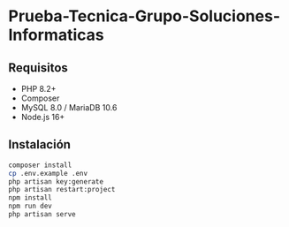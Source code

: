 # Prueba-Tecnica-Grupo-Soluciones-Informaticas
## Requisitos
- PHP 8.2+
- Composer
- MySQL 8.0 / MariaDB 10.6
- Node.js 16+

## Instalación
```bash
composer install
cp .env.example .env
php artisan key:generate
php artisan restart:project
npm install
npm run dev
php artisan serve
